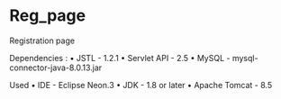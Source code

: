 # Reg_page
Registration page

Dependencies :
•	JSTL - 1.2.1
•	Servlet API - 2.5
•	MySQL - mysql-connector-java-8.0.13.jar

Used
•	IDE - Eclipse Neon.3
•	JDK - 1.8 or later
•	Apache Tomcat - 8.5


